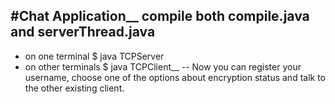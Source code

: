 #Chat Application__
compile both compile.java and serverThread.java
--
+ on one terminal $ java TCPServer
+ on other terminals $ java TCPClient__
--
Now you can register your username, choose one of the options about encryption status and talk to the other existing client.
